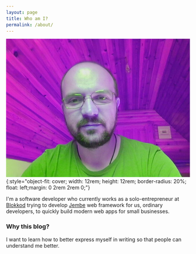 ```yaml
---
layout: page
title: Who am I?
permalink: /about/
---
```


![me](/assets/profile.jpg){:style="object-fit: cover; width: 12rem; height: 12rem; border-radius: 20%; float: left;margin: 0 2rem 2rem 0;"} 

I'm a software developer who currently works as a solo-entrepreneur at [Blokkod](https://blokkod.me) trying to develop [Jembe](https://jembe.io) web framework for us, ordinary developers, to quickly build modern web apps for small businesses.

### Why this blog?

I want to learn how to better express myself in writing so that people can understand me better.
